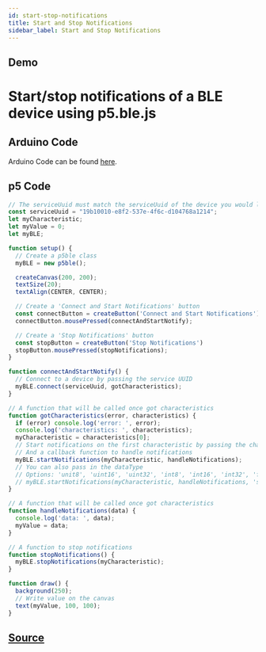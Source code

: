 ```yaml
---
id: start-stop-notifications
title: Start and Stop Notifications
sidebar_label: Start and Stop Notifications
---
```


## Demo

<div class="example">
  <h1>Start/stop notifications of a BLE device using p5.ble.js</h1>
  <div id="canvasContainer"></div>
</div>
<script src="https://cdnjs.cloudflare.com/ajax/libs/p5.js/0.7.2/p5.js"></script>
<script src="https://cdnjs.cloudflare.com/ajax/libs/p5.js/0.7.2/addons/p5.dom.min.js"></script>
<script src="https://unpkg.com/p5ble@0.0.4/dist/p5.ble.js" type="text/javascript"></script>
<script src="assets/scripts/example-start-stop-notifications.js"></script>

## Arduino Code
Arduino Code can be found [here](https://github.com/ITPNYU/p5.ble.js/tree/master/examples/start-stop-notifications/arduino-sketches).

## p5 Code

```javascript
// The serviceUuid must match the serviceUuid of the device you would like to connect
const serviceUuid = "19b10010-e8f2-537e-4f6c-d104768a1214";
let myCharacteristic;
let myValue = 0;
let myBLE;

function setup() {
  // Create a p5ble class
  myBLE = new p5ble();

  createCanvas(200, 200);
  textSize(20);
  textAlign(CENTER, CENTER);

  // Create a 'Connect and Start Notifications' button
  const connectButton = createButton('Connect and Start Notifications')
  connectButton.mousePressed(connectAndStartNotify);

  // Create a 'Stop Notifications' button
  const stopButton = createButton('Stop Notifications')
  stopButton.mousePressed(stopNotifications);
}

function connectAndStartNotify() {
  // Connect to a device by passing the service UUID
  myBLE.connect(serviceUuid, gotCharacteristics);
}

// A function that will be called once got characteristics
function gotCharacteristics(error, characteristics) {
  if (error) console.log('error: ', error);
  console.log('characteristics: ', characteristics);
  myCharacteristic = characteristics[0];
  // Start notifications on the first characteristic by passing the characteristic
  // And a callback function to handle notifications
  myBLE.startNotifications(myCharacteristic, handleNotifications);
  // You can also pass in the dataType
  // Options: 'unit8', 'uint16', 'uint32', 'int8', 'int16', 'int32', 'float32', 'float64', 'string'
  // myBLE.startNotifications(myCharacteristic, handleNotifications, 'string');
}

// A function that will be called once got characteristics
function handleNotifications(data) {
  console.log('data: ', data);
  myValue = data;
}

// A function to stop notifications
function stopNotifications() {
  myBLE.stopNotifications(myCharacteristic);
}

function draw() {
  background(250);
  // Write value on the canvas
  text(myValue, 100, 100);
}
```

## [Source](https://github.com/ITPNYU/p5-ble-examples/tree/master/read-one-char/p5-sketch/callback)
